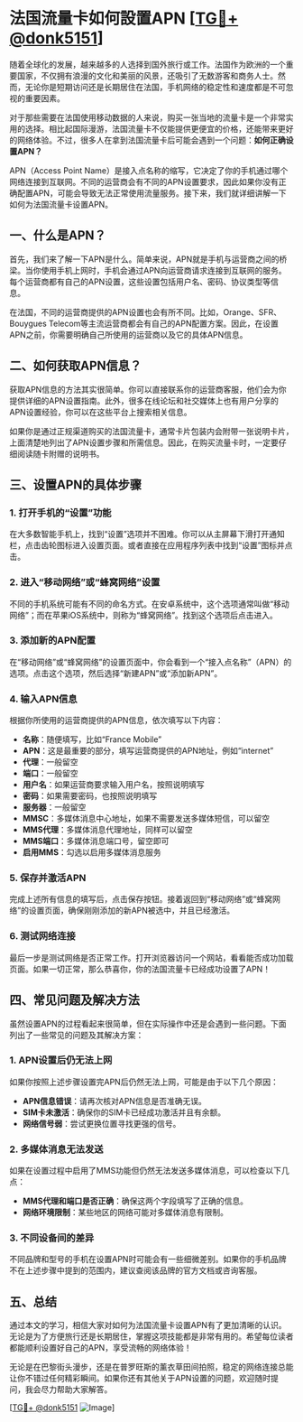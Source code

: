 # 法国流量卡如何設置APN [[TG💪+ @donk5151](https://t.me/s/donk5151)]

随着全球化的发展，越来越多的人选择到国外旅行或工作。法国作为欧洲的一个重要国家，不仅拥有浪漫的文化和美丽的风景，还吸引了无数游客和商务人士。然而，无论你是短期访问还是长期居住在法国，手机网络的稳定性和速度都是不可忽视的重要因素。

对于那些需要在法国使用移动数据的人来说，购买一张当地的流量卡是一个非常实用的选择。相比起国际漫游，法国流量卡不仅能提供更便宜的价格，还能带来更好的网络体验。不过，很多人在拿到法国流量卡后可能会遇到一个问题：**如何正确设置APN？**

APN（Access Point Name）是接入点名称的缩写，它决定了你的手机通过哪个网络连接到互联网。不同的运营商会有不同的APN设置要求，因此如果你没有正确配置APN，可能会导致无法正常使用流量服务。接下来，我们就详细讲解一下如何为法国流量卡设置APN。

## 一、什么是APN？

首先，我们来了解一下APN是什么。简单来说，APN就是手机与运营商之间的桥梁。当你使用手机上网时，手机会通过APN向运营商请求连接到互联网的服务。每个运营商都有自己的APN设置，这些设置包括用户名、密码、协议类型等信息。

在法国，不同的运营商提供的APN设置也会有所不同。比如，Orange、SFR、Bouygues Telecom等主流运营商都会有自己的APN配置方案。因此，在设置APN之前，你需要明确自己所使用的运营商以及它的具体APN信息。

## 二、如何获取APN信息？

获取APN信息的方法其实很简单。你可以直接联系你的运营商客服，他们会为你提供详细的APN设置指南。此外，很多在线论坛和社交媒体上也有用户分享的APN设置经验，你可以在这些平台上搜索相关信息。

如果你是通过正规渠道购买的法国流量卡，通常卡片包装内会附带一张说明卡片，上面清楚地列出了APN设置步骤和所需信息。因此，在购买流量卡时，一定要仔细阅读随卡附赠的说明书。

## 三、设置APN的具体步骤

### 1. 打开手机的“设置”功能

在大多数智能手机上，找到“设置”选项并不困难。你可以从主屏幕下滑打开通知栏，点击齿轮图标进入设置页面。或者直接在应用程序列表中找到“设置”图标并点击。

### 2. 进入“移动网络”或“蜂窝网络”设置

不同的手机系统可能有不同的命名方式。在安卓系统中，这个选项通常叫做“移动网络”；而在苹果iOS系统中，则称为“蜂窝网络”。找到这个选项后点击进入。

### 3. 添加新的APN配置

在“移动网络”或“蜂窝网络”的设置页面中，你会看到一个“接入点名称”（APN）的选项。点击这个选项，然后选择“新建APN”或“添加新APN”。

### 4. 输入APN信息

根据你所使用的运营商提供的APN信息，依次填写以下内容：

- **名称**：随便填写，比如“France Mobile”
- **APN**：这是最重要的部分，填写运营商提供的APN地址，例如“internet”
- **代理**：一般留空
- **端口**：一般留空
- **用户名**：如果运营商要求输入用户名，按照说明填写
- **密码**：如果需要密码，也按照说明填写
- **服务器**：一般留空
- **MMSC**：多媒体消息中心地址，如果不需要发送多媒体短信，可以留空
- **MMS代理**：多媒体消息代理地址，同样可以留空
- **MMS端口**：多媒体消息端口号，留空即可
- **启用MMS**：勾选以启用多媒体消息服务

### 5. 保存并激活APN

完成上述所有信息的填写后，点击保存按钮。接着返回到“移动网络”或“蜂窝网络”的设置页面，确保刚刚添加的新APN被选中，并且已经激活。

### 6. 测试网络连接

最后一步是测试网络是否正常工作。打开浏览器访问一个网站，看看能否成功加载页面。如果一切正常，那么恭喜你，你的法国流量卡已经成功设置了APN！

## 四、常见问题及解决方法

虽然设置APN的过程看起来很简单，但在实际操作中还是会遇到一些问题。下面列出了一些常见的问题及其解决方案：

### 1. APN设置后仍无法上网

如果你按照上述步骤设置完APN后仍然无法上网，可能是由于以下几个原因：

- **APN信息错误**：请再次核对APN信息是否准确无误。
- **SIM卡未激活**：确保你的SIM卡已经成功激活并且有余额。
- **网络信号弱**：尝试更换位置寻找更强的信号。

### 2. 多媒体消息无法发送

如果在设置过程中启用了MMS功能但仍然无法发送多媒体消息，可以检查以下几点：

- **MMS代理和端口是否正确**：确保这两个字段填写了正确的信息。
- **网络环境限制**：某些地区的网络可能对多媒体消息有限制。

### 3. 不同设备间的差异

不同品牌和型号的手机在设置APN时可能会有一些细微差别。如果你的手机品牌不在上述步骤中提到的范围内，建议查阅该品牌的官方文档或咨询客服。

## 五、总结

通过本文的学习，相信大家对如何为法国流量卡设置APN有了更加清晰的认识。无论是为了方便旅行还是长期居住，掌握这项技能都是非常有用的。希望每位读者都能顺利设置好自己的APN，享受流畅的网络体验！

无论是在巴黎街头漫步，还是在普罗旺斯的薰衣草田间拍照，稳定的网络连接总能让你不错过任何精彩瞬间。如果你还有其他关于APN设置的问题，欢迎随时提问，我会尽力帮助大家解答。

[[TG💪+ @donk5151](https://t.me/s/donk5151) ![Image](https://i.postimg.cc/rwNCRYN7/Snipaste-2025-04-30-17-27-05.png)]